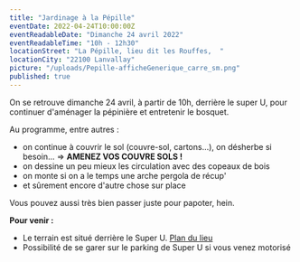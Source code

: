 ```yaml
---
title: "Jardinage à la Pépille"
eventDate: 2022-04-24T10:00:00Z
eventReadableDate: "Dimanche 24 avril 2022"
eventReadableTime: "10h - 12h30"
locationStreet: "La Pépille, lieu dit les Rouffes,  "
locationCity: "22100 Lanvallay"
picture: "/uploads/Pepille-afficheGenerique_carre_sm.png"
published: true
---
```


On se retrouve dimanche 24 avril, à partir de 10h, derrière le super U, pour continuer d'aménager la pépinière et entretenir le bosquet.

Au programme, entre autres :

- on continue à couvrir le sol (couvre-sol, cartons...), on désherbe si besoin... => **AMENEZ VOS COUVRE SOLS !**
- on dessine un peu mieux les circulation avec des copeaux de bois
- on monte si on a le temps une arche pergola de récup'
- et sûrement encore d'autre chose sur place

Vous pouvez aussi très bien passer juste pour papoter, hein.

**Pour venir :**
- Le terrain est situé derrière le Super U. [Plan du lieu](https://www.openstreetmap.org/#map=17/48.44885/-2.01522&layers=N)
- Possibilité de se garer sur le parking de Super U si vous venez motorisé
<!--more-->

